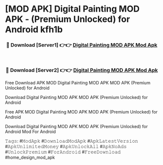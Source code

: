 # [MOD APK] Digital Painting MOD APK - (Premium Unlocked) for Android kfh1b



<div align="center">
<h3>🔴 Download [Server1] 👉👉 <a href="https://momento.my/?title=Digital_Painting_MOD_APK">Digital Painting MOD APK Mod Apk</a></h3><br>

<h3>🔴 Download [Server2] 👉👉 <a href="https://momento.my/?title=Digital_Painting_MOD_APK">Digital Painting MOD APK Mod Apk</a></h3>
</div>



Free Download APK MOD Digital Painting MOD APK MOD APK (Premium Unlocked) for Android

Download Digital Painting MOD APK MOD APK (Premium Unlocked) for Android

Free APK MOD Digital Painting MOD APK MOD APK (Premium Unlocked) for Android

Download Digital Painting MOD APK MOD APK (Premium Unlocked) for Android Mod For Android

𝚃𝚊𝚐𝚜: #𝙼𝚘𝚍𝙰𝚙𝚔 #𝙳𝚘𝚠𝚗𝚕𝚘𝚊𝚍𝙼𝚘𝚍𝙰𝚙𝚔 #𝙰𝚙𝚔𝙻𝚊𝚝𝚎𝚜𝚝𝚅𝚎𝚛𝚜𝚒𝚘𝚗 #𝙰𝚙𝚔𝚄𝚗𝚕𝚒𝚖𝚒𝚝𝚎𝚍𝙼𝚘𝚗𝚎𝚢 #𝙰𝚙𝚔𝚄𝚗𝚕𝚘𝚌𝚔𝙰𝚕𝚕 #𝙰𝚙𝚔𝙽𝚘𝙰𝚍𝚜 #𝚄𝚗𝚕𝚘𝚌𝚔𝙿𝚛𝚎𝚖𝚒𝚞𝚖 #𝙵𝚘𝚛𝙰𝚗𝚍𝚛𝚘𝚒𝚍 #𝙵𝚛𝚎𝚎𝙳𝚘𝚠𝚗𝚕𝚘𝚊𝚍 #home_design_mod_apk
